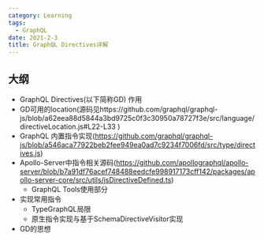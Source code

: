 ```yaml
---
category: Learning
tags:
  - GraphQL
date: 2021-2-3
title: GraphQL Directives详解
---
```


## 大纲

- GraphQL Directives(以下简称GD) 作用
- GD可用的location(源码见https://github.com/graphql/graphql-js/blob/a62eea88d5844a3bd9725c0f3c30950a78727f3e/src/language/directiveLocation.js#L22-L33 )
- GraphQL 内置指令实现(https://github.com/graphql/graphql-js/blob/a546aca77922beb2fee949ea0ad7c9234f7006fd/src/type/directives.js)
- Apollo-Server中指令相关源码(https://github.com/apollographql/apollo-server/blob/b7a91df76acef748488eedcfe998917173cff142/packages/apollo-server-core/src/utils/isDirectiveDefined.ts)
  - GraphQL Tools使用部分
- 实现常用指令
  - TypeGraphQL局限
  - 原生指令实现与基于SchemaDirectiveVisitor实现
- GD的思想